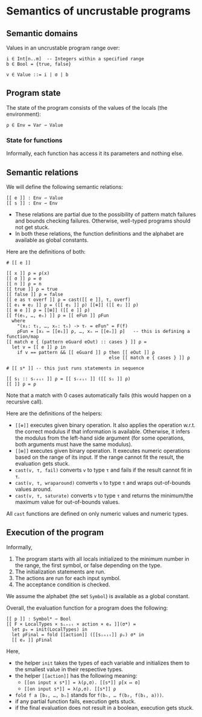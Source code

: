 # Semantics of uncrustable programs

## Semantic domains

Values in an uncrustable program range over:

```
i ∈ Int[n..m]  -- Integers within a specified range
b ∈ Bool = {true, false}

v ∈ Value ::= i | σ | b
```

## Program state

The state of the program consists of the values of the locals (the environment):

```
ρ ∈ Env = Var ⇀ Value
```

### State for functions

Informally, each function has access it its parameters and nothing else.

## Semantic relations

We will define the following semantic relations:

```
[[ e ]] : Env ⇀ Value
[[ s ]] : Env ⇀ Env
```

- These relations are partial due to the possibility of pattern match failures
  and bounds checking failures.  Otherwise, well-typed programs should not get
  stuck.
- In both these relations, the function definitions and the alphabet are
  available as global constants.
  
Here are the definitions of both:

```
# [[ e ]]

[[ x ]] ρ = ρ(x)
[[ σ ]] ρ = σ
[[ n ]] ρ = n
[[ true ]] ρ = true
[[ false ]] ρ = false
[[ e as τ overf ]] ρ = cast([[ e ]], τ, overf)
[[ e₁ ⊕ e₂ ]] ρ = ([[ e₁ ]] ρ) [[⊕]] ([[ e₂ ]] ρ)
[[ ⊞ e ]] ρ = [[⊞]] ([[ e ]] ρ)
[[ f(e₁, …, eₙ) ]] ρ = [[ eFun ]] ρFun
  where
    "(x₁: τ₁, …, xₙ: τₙ) -> τᵣ = eFun" = F(f)
    ρFun = [x₁ ↦ [[e₁]] ρ, …, xₙ ↦ [[eₙ]] ρ]   -- this is defining a function/map
[[ match e { (pattern eGuard eOut) :: cases } ]] ρ =
  let v = [[ e ]] ρ in
    if v == pattern && [[ eGuard ]] ρ then [[ eOut ]] ρ
                                      else [[ match e { cases } ]] ρ
    
# [[ s* ]] -- this just runs statements in sequence

[[ s₁ :: sᵣₑₛₜ ]] ρ = [[ sᵣₑₛₜ ]] ([[ s₁ ]] ρ)
[[ ]] ρ = ρ
```

Note that a match with 0 cases automatically fails (this would happen on a recursive call).

Here are the definitions of the helpers:

- `[[⊕]]` executes given binary operation.  It also applies the operation
  w.r.t. the correct modulus if that information is available.  Otherwise, it
  infers the modulus from the left-hand side argument (for some operations, both
  arguments must have the same modulus).
- `[[⊞]]` executes given binary operation.  It executes numeric operations based
  on the range of its input.  If the range cannot fit the result, the evaluation
  gets stuck.
- `cast(v, τ, fail)` converts `v` to type `τ` and fails if the result cannot fit in `τ`.
- `cast(v, τ, wraparound)` converts `v` to type `τ` and wraps out-of-bounds values around.
- `cast(v, τ, saturate)` converts `v` to type `τ` and returns the minimum/the
  maximum value for out-of-bounds values.
  
All `cast` functions are defined on only numeric values and numeric types.

## Execution of the program

Informally,
1. The program starts with all locals initialized to the minimum number in the
   range, the first symbol, or false depending on the type.
2. The initialization statements are run.
3. The actions are run for each input symbol.
4. The acceptance condition is checked.


We assume the alphabet (the set `Symbol`) is available as a global constant.

Overall, the evaluation function for a program does the following:

```
[[ p ]] : Symbol* ⇀ Bool
[[ F × LocalTypes × sᵢₙᵢₜ × action × eₐ ]](σ*) =
  let ρ₀ = init(LocalTypes) in
  let ρFinal = fold [[action]] ([[sᵢₙᵢₜ]] ρₒ) σ* in
  [[ eₐ ]] ρFinal
```

Here,
- the helper `init` takes the types of each variable and initializes them to the
  smallest value in their respective types.
- the helper `[[action]]` has the following meaning:
  - `[[on input x s*]] = λ(ρ,σ). [[s*]] ρ[x ↦ σ]`
  - `[[on input s*]] = λ(ρ,σ). [[s*]] ρ`
- `fold f a [b₁, …, bₙ]` stands for `f(bₙ, … f(b₂, f(b₁, a)))`.
- if any partial function fails, execution gets stuck.
- if the final evaluation does not result in a boolean, execution gets stuck.
